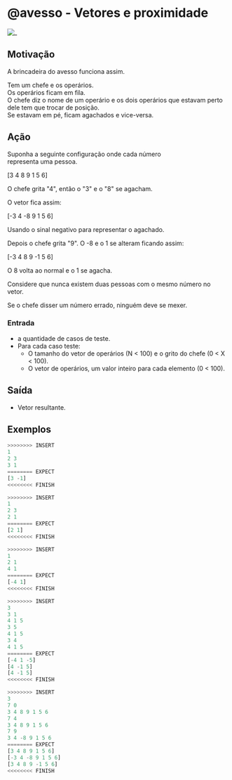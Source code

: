 # @avesso - Vetores e proximidade

![_](https://raw.githubusercontent.com/qxcodefup/arcade/master/base/avesso/cover.jpg)

## Motivação

A brincadeira do avesso funciona assim.

Tem um chefe e os operários.  
Os operários ficam em fila.  
O chefe diz o nome de um operário e os dois operários que estavam perto dele tem que trocar de posição.  
Se estavam em pé, ficam agachados e vice-versa.

## Ação

Suponha a seguinte configuração onde cada número  
representa uma pessoa.

\[3 4 8 9 1 5 6\]

O chefe grita "4", então o "3" e o "8" se agacham.  

O vetor fica assim:  

\[-3 4 -8 9 1 5 6\]  

Usando o sinal negativo para representar o agachado.

Depois o chefe grita "9". O -8 e o 1 se alteram ficando assim:

\[-3 4 8 9 -1 5 6\]  

O 8 volta ao normal e o 1 se agacha.

Considere que nunca existem duas pessoas com o mesmo número no vetor.

Se o chefe disser um número errado, ninguém deve se mexer.

### Entrada

- a quantidade de casos de teste.
- Para cada caso teste:  
  - O tamanho do vetor de operários (N < 100) e o grito do chefe (0 < X < 100).  
  - O vetor de operários, um valor inteiro para cada elemento  (0 < 100).

## Saída

- Vetor resultante.  

## Exemplos

``` py
>>>>>>>> INSERT
1
2 3
3 1
======== EXPECT
[3 -1]
<<<<<<<< FINISH
```

```py
>>>>>>>> INSERT
1
2 3
2 1
======== EXPECT
[2 1]
<<<<<<<< FINISH
```

```py
>>>>>>>> INSERT
1
2 1
4 1
======== EXPECT
[-4 1]
<<<<<<<< FINISH
```

```py
>>>>>>>> INSERT
3
3 1
4 1 5
3 5
4 1 5
3 4
4 1 5
======== EXPECT
[-4 1 -5]
[4 -1 5]
[4 -1 5]
<<<<<<<< FINISH
```

```py
>>>>>>>> INSERT
3
7 0
3 4 8 9 1 5 6
7 4
3 4 8 9 1 5 6
7 9
3 4 -8 9 1 5 6
======== EXPECT
[3 4 8 9 1 5 6]
[-3 4 -8 9 1 5 6]
[3 4 8 9 -1 5 6]
<<<<<<<< FINISH
```
